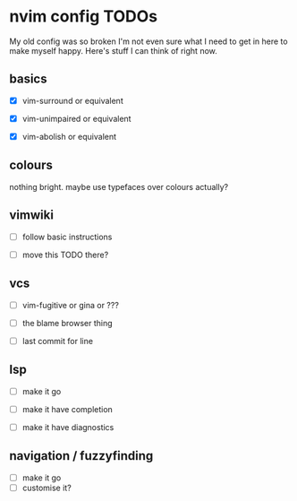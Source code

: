 # nvim config TODOs

My old config was so broken I'm not even sure what I need to get in
here to make myself happy. Here's stuff I can think of right now.


## basics

- [x] vim-surround or equivalent
- [x] vim-unimpaired or equivalent
- [x] vim-abolish or equivalent


## colours

nothing bright. maybe use typefaces over colours actually?


## vimwiki

- [ ] follow basic instructions
- [ ] move this TODO there?


## vcs
- [ ] vim-fugitive or gina or ???
- [ ] the blame browser thing
- [ ] last commit for line


## lsp
- [ ] make it go
- [ ] make it have completion
- [ ] make it have diagnostics


## navigation / fuzzyfinding
- [ ] make it go
- [ ] customise it?
